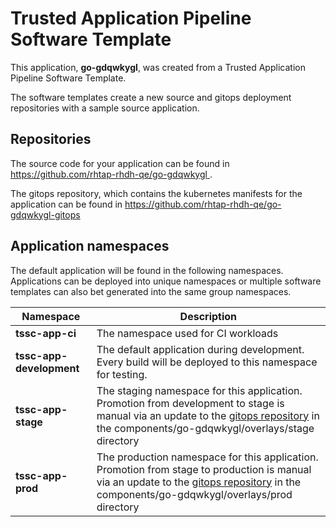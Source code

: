 # Trusted Application Pipeline Software Template

This application, **go-gdqwkygl**, was created from a Trusted Application Pipeline Software Template.

The software templates create a new source and gitops deployment repositories with a sample source application. 

## Repositories

The source code for your application can be found in [https://github.com/rhtap-rhdh-qe/go-gdqwkygl ](https://github.com/rhtap-rhdh-qe/go-gdqwkygl ).
 
The gitops repository, which contains the kubernetes manifests for the application can be found in 
[https://github.com/rhtap-rhdh-qe/go-gdqwkygl-gitops ](https://github.com/rhtap-rhdh-qe/go-gdqwkygl-gitops ) 

## Application namespaces 

The default application will be found in the following namespaces. Applications can be deployed into unique namespaces or multiple software templates can also bet generated into the same group namespaces.  

|  Namespace   |  Description   |  
| -------- | -------- |
| **tssc-app-ci** | The namespace used for CI workloads |
| **tssc-app-development** | The default application during development. Every build will be deployed to this namespace for testing. |
| **tssc-app-stage** | The staging namespace for this application. Promotion from development to stage is manual via an update to the [gitops repository](https://github.com/rhtap-rhdh-qe/go-gdqwkygl-gitops ) in the components/go-gdqwkygl/overlays/stage directory |
| **tssc-app-prod** | The production namespace for this application. Promotion from stage to production is manual via an update to the [gitops repository](https://github.com/rhtap-rhdh-qe/go-gdqwkygl-gitops ) in the components/go-gdqwkygl/overlays/prod directory |
